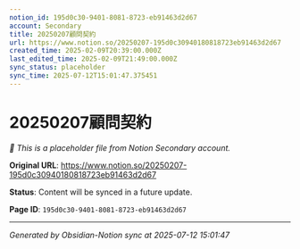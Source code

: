 ```yaml
---
notion_id: 195d0c30-9401-8081-8723-eb91463d2d67
account: Secondary
title: 20250207顧問契約
url: https://www.notion.so/20250207-195d0c30940180818723eb91463d2d67
created_time: 2025-02-09T20:39:00.000Z
last_edited_time: 2025-02-09T21:49:00.000Z
sync_status: placeholder
sync_time: 2025-07-12T15:01:47.375451
---
```


# 20250207顧問契約

*🔄 This is a placeholder file from Notion Secondary account.*

**Original URL**: https://www.notion.so/20250207-195d0c30940180818723eb91463d2d67

**Status**: Content will be synced in a future update.

**Page ID**: `195d0c30-9401-8081-8723-eb91463d2d67`

---

*Generated by Obsidian-Notion sync at 2025-07-12 15:01:47*
